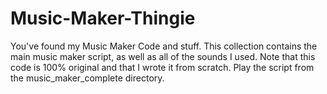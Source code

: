 # Music-Maker-Thingie
You've found my Music Maker Code and stuff. This collection contains the main music maker script, as well as all of the sounds I used. Note that this code is 100% original and that I wrote it from scratch.
Play the script from the music_maker_complete directory.
